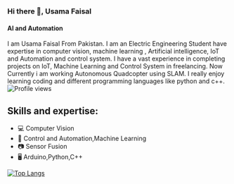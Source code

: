 ### Hi there 👋, Usama Faisal
#### AI and Automation

I am Usama Faisal From Pakistan. I am an Electric Engineering Student have expertise in computer vision, machine learning , Artificial intelligence, IoT and Automation and control system. I have a vast experience in completing projects on IoT, Machine Learning and Control System in freelancing. Now Currently i am working Autonomous Quadcopter using SLAM. I really enjoy learning coding and different programming languages like python and c++.
![Profile views](https://gpvc.arturio.dev/[usamafaisal1998])
## Skills and expertise: 
 * 💻 Computer Vision
 * 🤖 Control and Automation,Machine Learning
 * 📷 Sensor Fusion
 * 🖥 Arduino,Python,C++

[![Top Langs](https://github-readme-stats.vercel.app/api/top-langs/?username=usamafaisal1998)](https://github.com/anuraghazra/github-readme-stats)
